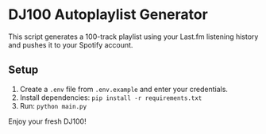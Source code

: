 
# DJ100 Autoplaylist Generator

This script generates a 100-track playlist using your Last.fm listening history and pushes it to your Spotify account.

## Setup

1. Create a `.env` file from `.env.example` and enter your credentials.
2. Install dependencies: `pip install -r requirements.txt`
3. Run: `python main.py`

Enjoy your fresh DJ100!
